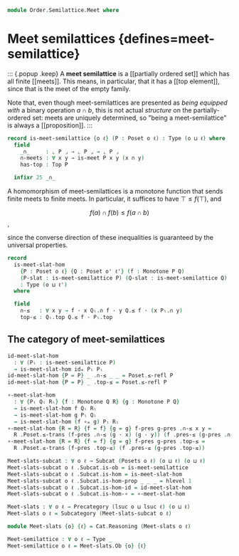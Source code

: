 <!--
```agda
open import Cat.Functor.Subcategory
open import Cat.Prelude

open import Data.Fin.Base hiding (_≤_)

open import Order.Diagram.Meet
open import Order.Diagram.Glb
open import Order.Diagram.Top
open import Order.Base

import Cat.Reasoning

import Order.Diagram.Meet.Reasoning as Meets
import Order.Reasoning
```
-->

```agda
module Order.Semilattice.Meet where
```

# Meet semilattices {defines=meet-semilattice}

::: {.popup .keep}
A **meet semilattice** is a [[partially ordered set]] which has all
finite [[meets]]. This means, in particular, that it has a [[top
element]], since that is the meet of the empty family.

Note that, even though meet-semilattices are presented as _being
equipped with_ a binary operation $a \cap b$, this is not actual
*structure* on the partially-ordered set: meets are uniquely determined,
so "being a meet-semilattice" is always a [[proposition]].
:::

```agda
record is-meet-semilattice {o ℓ} (P : Poset o ℓ) : Type (o ⊔ ℓ) where
  field
    _∩_     : ⌞ P ⌟ → ⌞ P ⌟ → ⌞ P ⌟
    ∩-meets : ∀ x y → is-meet P x y (x ∩ y)
    has-top : Top P

  infixr 25 _∩_
```

<!--
```agda
  open Order.Reasoning P
  open Meets ∩-meets public
  open Top has-top using (top; !) public

abstract
  is-meet-semilattice-is-prop
    : ∀ {o ℓ} {P : Poset o ℓ}
    → is-prop (is-meet-semilattice P)
  is-meet-semilattice-is-prop {P = P} p q = path where
    open Order.Diagram.Top P using (H-Level-Top)
    open is-meet-semilattice
    module p = is-meet-semilattice p
    module q = is-meet-semilattice q

    meetp : ∀ x y → x p.∩ y ≡ x q.∩ y
    meetp x y = meet-unique (p.∩-meets x y) (q.∩-meets x y)

    path : p ≡ q
    path i ._∩_ x y     = meetp x y i
    path i .∩-meets x y = is-prop→pathp (λ i → hlevel {T = is-meet P x y (meetp x y i)} 1) (p.∩-meets x y) (q.∩-meets x y) i
    path i .has-top     = hlevel {T = Top P} 1 p.has-top q.has-top i

private variable
  o ℓ o' ℓ' : Level
  P Q R : Poset o ℓ

instance
  H-Level-is-meet-semilattice : ∀ {n} → H-Level (is-meet-semilattice P) (suc n)
  H-Level-is-meet-semilattice = prop-instance is-meet-semilattice-is-prop
```
-->

A homomorphism of meet-semilattices is a monotone function that sends
finite meets to finite meets. In particular, it suffices to have $\top
\le f(\top)$, and

$$
f(a) \cap f(b) \le f(a \cap b)
$$,

since the converse direction of these inequalities is guaranteed by the
universal properties.

```agda
record
  is-meet-slat-hom
    {P : Poset o ℓ} {Q : Poset o' ℓ'} (f : Monotone P Q)
    (P-slat : is-meet-semilattice P) (Q-slat : is-meet-semilattice Q)
    : Type (o ⊔ ℓ')
  where
```

<!--
```agda
  no-eta-equality
  private
    module P = Poset P
    module Pₗ = is-meet-semilattice P-slat
    module Q = Order.Reasoning Q
    module Qₗ = is-meet-semilattice Q-slat
    open is-meet
```
-->

```agda
  field
    ∩-≤   : ∀ x y → f · x Qₗ.∩ f · y Q.≤ f · (x Pₗ.∩ y)
    top-≤ : Qₗ.top Q.≤ f · Pₗ.top
```

<!--
```agda
  pres-∩ : ∀ x y → f · (x Pₗ.∩ y) ≡ f · x Qₗ.∩ f · y
  pres-∩ x y =
    Q.≤-antisym
      (Qₗ.∩-universal (f · (x Pₗ.∩ y))
        (f .pres-≤ Pₗ.∩≤l)
        (f .pres-≤ Pₗ.∩≤r))
      (∩-≤ x y)

  pres-top : f · Pₗ.top ≡ Qₗ.top
  pres-top = Q.≤-antisym Qₗ.! top-≤

  pres-meets
    : ∀ {x y m}
    → is-meet P x y m
    → is-meet Q (f · x) (f · y) (f · m)
  pres-meets meet .is-meet.meet≤l = f .pres-≤ (meet .meet≤l)
  pres-meets meet .is-meet.meet≤r = f .pres-≤ (meet .meet≤r)
  pres-meets {x = x} {y = y} {m = m} meet .is-meet.greatest ub ub≤fx ub≤fy =
    ub                   Q.≤⟨ Qₗ.∩-universal ub ub≤fx ub≤fy ⟩
    (f · x) Qₗ.∩ (f · y) Q.≤⟨ ∩-≤ x y ⟩
    f · (x Pₗ.∩ y)       Q.≤⟨ f .pres-≤ (meet .greatest (x Pₗ.∩ y) Pₗ.∩≤l Pₗ.∩≤r) ⟩
    f · m                Q.≤∎

  pres-tops
    : ∀ {t}
    → is-top P t
    → is-top Q (f · t)
  pres-tops {t = t} t-top x =
    x          Q.≤⟨ Qₗ.! ⟩
    Qₗ.top     Q.≤⟨ top-≤ ⟩
    f · Pₗ.top Q.≤⟨ f .pres-≤ (t-top Pₗ.top) ⟩
    f · t      Q.≤∎

open is-meet-slat-hom

unquoteDecl H-Level-is-meet-slat-hom = declare-record-hlevel 1 H-Level-is-meet-slat-hom (quote is-meet-slat-hom)
```
-->

## The category of meet-semilattices

```agda
id-meet-slat-hom
  : ∀ (Pₗ : is-meet-semilattice P)
  → is-meet-slat-hom idₘ Pₗ Pₗ
id-meet-slat-hom {P = P} _ .∩-≤ _ _ = Poset.≤-refl P
id-meet-slat-hom {P = P} _ .top-≤ = Poset.≤-refl P

∘-meet-slat-hom
  : ∀ {Pₗ Qₗ Rₗ} {f : Monotone Q R} {g : Monotone P Q}
  → is-meet-slat-hom f Qₗ Rₗ
  → is-meet-slat-hom g Pₗ Qₗ
  → is-meet-slat-hom (f ∘ₘ g) Pₗ Rₗ
∘-meet-slat-hom {R = R} {f = f} {g = g} f-pres g-pres .∩-≤ x y =
  R .Poset.≤-trans (f-pres .∩-≤ (g · x) (g · y)) (f .pres-≤ (g-pres .∩-≤ x y))
∘-meet-slat-hom {R = R} {f = f} {g = g} f-pres g-pres .top-≤ =
  R .Poset.≤-trans (f-pres .top-≤) (f .pres-≤ (g-pres .top-≤))
```

```agda
Meet-slats-subcat : ∀ o ℓ → Subcat (Posets o ℓ) (o ⊔ ℓ) (o ⊔ ℓ)
Meet-slats-subcat o ℓ .Subcat.is-ob = is-meet-semilattice
Meet-slats-subcat o ℓ .Subcat.is-hom = is-meet-slat-hom
Meet-slats-subcat o ℓ .Subcat.is-hom-prop _ _ _ = hlevel 1
Meet-slats-subcat o ℓ .Subcat.is-hom-id = id-meet-slat-hom
Meet-slats-subcat o ℓ .Subcat.is-hom-∘ = ∘-meet-slat-hom

Meet-slats : ∀ o ℓ → Precategory (lsuc o ⊔ lsuc ℓ) (o ⊔ ℓ)
Meet-slats o ℓ = Subcategory (Meet-slats-subcat o ℓ)
```

```agda
module Meet-slats {o} {ℓ} = Cat.Reasoning (Meet-slats o ℓ)

Meet-semilattice : ∀ o ℓ → Type _
Meet-semilattice o ℓ = Meet-slats.Ob {o} {ℓ}
```
